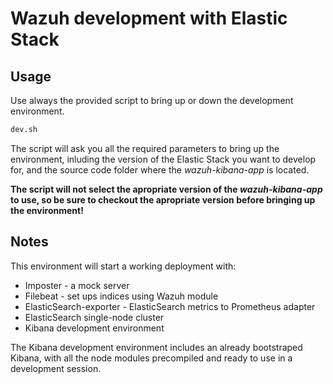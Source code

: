 # Wazuh development with Elastic Stack


## Usage

Use always the provided script to bring up or down the development
environment.

```bash
dev.sh
```
The script will ask you all the required parameters to bring up the
environment, inluding the version of the Elastic Stack you want to
develop for, and the source code folder where the *wazuh-kibana-app* is
located.

**The script will not select the apropriate version of the
*wazuh-kibana-app* to use, so be sure to checkout the apropriate version
before bringing up the environment!**

## Notes

This environment will start a working deployment with:
  - Imposter - a mock server
  - Filebeat - set ups indices using Wazuh module
  - ElasticSearch-exporter - ElasticSearch metrics to Prometheus adapter
  - ElasticSearch single-node cluster
  - Kibana development environment

The Kibana development environment includes an already bootstraped
Kibana, with all the node modules precompiled and ready to use in a
development session.
